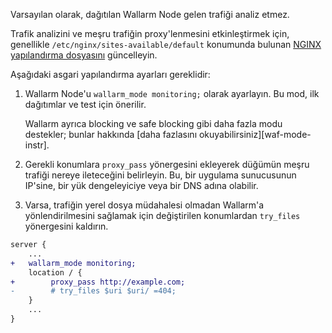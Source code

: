 Varsayılan olarak, dağıtılan Wallarm Node gelen trafiği analiz etmez.

Trafik analizini ve meşru trafiğin proxy'lenmesini etkinleştirmek için, genellikle `/etc/nginx/sites-available/default` konumunda bulunan [NGINX yapılandırma dosyasını](https://docs.nginx.com/nginx/admin-guide/basic-functionality/managing-configuration-files/) güncelleyin.
    
Aşağıdaki asgari yapılandırma ayarları gereklidir:

1. Wallarm Node'u `wallarm_mode monitoring;` olarak ayarlayın. Bu mod, ilk dağıtımlar ve test için önerilir.

    Wallarm ayrıca blocking ve safe blocking gibi daha fazla modu destekler; bunlar hakkında [daha fazlasını okuyabilirsiniz][waf-mode-instr].
1. Gerekli konumlara `proxy_pass` yönergesini ekleyerek düğümün meşru trafiği nereye ileteceğini belirleyin. Bu, bir uygulama sunucusunun IP'sine, bir yük dengeleyiciye veya bir DNS adına olabilir.
1. Varsa, trafiğin yerel dosya müdahalesi olmadan Wallarm'a yönlendirilmesini sağlamak için değiştirilen konumlardan `try_files` yönergesini kaldırın.

```diff
server {
    ...
+   wallarm_mode monitoring;
    location / { 
+        proxy_pass http://example.com;
-        # try_files $uri $uri/ =404;
    }
    ...
}
```